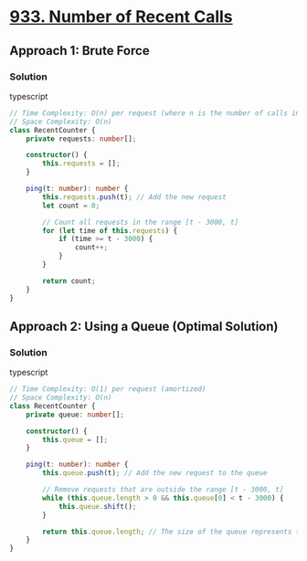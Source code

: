 # [933. Number of Recent Calls](https://leetcode.com/problems/number-of-recent-calls/)

## Approach 1: Brute Force

### Solution
typescript
```typescript
// Time Complexity: O(n) per request (where n is the number of calls in the time window)
// Space Complexity: O(n)
class RecentCounter {
    private requests: number[];

    constructor() {
        this.requests = [];
    }

    ping(t: number): number {
        this.requests.push(t); // Add the new request
        let count = 0;

        // Count all requests in the range [t - 3000, t]
        for (let time of this.requests) {
            if (time >= t - 3000) {
                count++;
            }
        }

        return count;
    }
}
```

## Approach 2: Using a Queue (Optimal Solution)

### Solution
typescript
```typescript
// Time Complexity: O(1) per request (amortized)
// Space Complexity: O(n)
class RecentCounter {
    private queue: number[];

    constructor() {
        this.queue = [];
    }

    ping(t: number): number {
        this.queue.push(t); // Add the new request to the queue

        // Remove requests that are outside the range [t - 3000, t]
        while (this.queue.length > 0 && this.queue[0] < t - 3000) {
            this.queue.shift();
        }

        return this.queue.length; // The size of the queue represents the number of valid requests
    }
}
```

